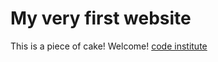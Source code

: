 # My very first website
This is a piece of cake!
Welcome! [code institute](https://codeinstitute.net)



